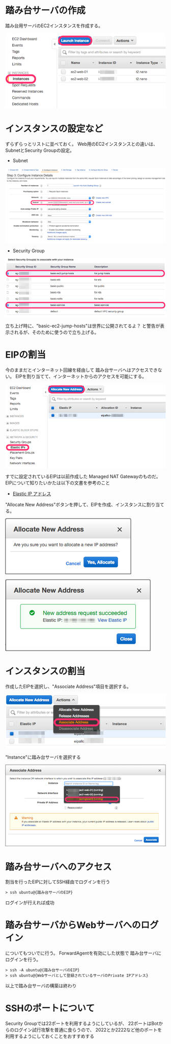# 踏み台サーバの作成

踏み台用サーバのEC2インスタンスを作成する。

![CREATE SPRINGBOARD 01](./image/create-springboard-01.png)

# インスタンスの設定など

ずらずらっとリストに並べておく。
Web用のEC2インスタンスとの違いは、
SubnetとSecurity Groupの設定。

- Subnet

![CREATE SPRINGBOARD 02](./image/create-springboard-02.png)

- Security Group

![CREATE SPRINGBOARD 03](./image/create-springboard-03.png)

立ち上げ時に、"basic-ec2-jump-hosts"は世界に公開されてるよ？
と警告が表示されるが、そのために使うので立ち上げる。

# EIPの割当

今のままだとインターネット回線を経由して
踏み台サーバへはアクセスできない。
EIPを割り当てて、インターネットからのアクセスを可能にする。

![CREATE EIP 01](./image/create-eip-01.png)

すでに設定されているEIPは以前作成した
Managed NAT Gatewayのものだ。
EIPについて知りたいかたは以下の文書を参考のこと

- [Elastic IP アドレス](http://docs.aws.amazon.com/ja_jp/AWSEC2/latest/UserGuide/elastic-ip-addresses-eip.html)

"Allocate New Address"ボタンを押して、EIPを作成、インスタンスに割り当てる。

![CREATE EIP 02](./image/create-eip-02.png)

![CREATE EIP 03](./image/create-eip-03.png)

# インスタンスの割当

作成したEIPを選択し、"Associate Address"項目を選択する。

![CREATE EIP 04](./image/create-eip-04.png)

"Instance"に踏み台サーバを選択する

![CREATE EIP 05](./image/create-eip-05.png)

# 踏み台サーバへのアクセス

割当を行ったEIPに対してSSH経由でログインを行う

```
> ssh ubuntu@{踏み台サーバのEIP}
```

ログインが行えれば成功

# 踏み台サーバからWebサーバへのログイン

についてもついでに行う。
ForwardAgentを有効にした状態で
踏み台サーバにログインを行う。

```
> ssh -A ubuntu@{踏み台サーバのEIP}
> ssh ubuntu@{Webサーバとして登録されているサーバのPrivate IPアドレス}
```

以上で踏み台サーバの構築は終わり

# SSHのポートについて

Security Groupでは22ポートを利用するようにしているが、
22ポートはBotからのログイン試行攻撃を普通に食らうので、
2022とか2222など他のポートを利用するようにしておくことをおすすめする
